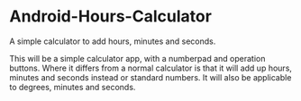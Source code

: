 # Android-Hours-Calculator
A simple calculator to add hours, minutes and seconds.

This will be a simple calculator app, with a numberpad and operation buttons. Where it differs from a normal calculator is that it will add up hours, minutes and seconds instead or standard numbers. It will also be applicable to degrees, minutes and seconds.
